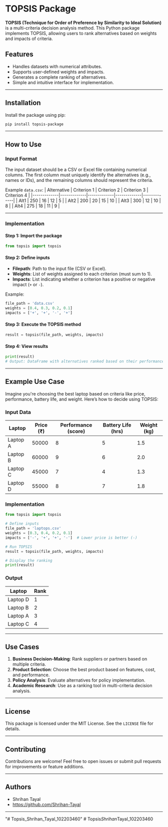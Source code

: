 
# TOPSIS Package

**TOPSIS (Technique for Order of Preference by Similarity to Ideal Solution)** is a multi-criteria decision analysis method. This Python package implements TOPSIS, allowing users to rank alternatives based on weights and impacts of criteria.

## Features

- Handles datasets with numerical attributes.
- Supports user-defined weights and impacts.
- Generates a complete ranking of alternatives.
- Simple and intuitive interface for implementation.

---

## Installation

Install the package using pip:
```bash
pip install topsis-package
```

---

## How to Use

### Input Format

The input dataset should be a CSV or Excel file containing numerical columns. The first column must uniquely identify the alternatives (e.g., names or IDs), and the remaining columns should represent the criteria.

Example `data.csv`:
| Alternative | Criterion 1 | Criterion 2 | Criterion 3 | Criterion 4 |
|-------------|-------------|-------------|-------------|-------------|
| Alt1        | 250         | 16          | 12          | 5           |
| Alt2        | 200         | 20          | 15          | 10          |
| Alt3        | 300         | 12          | 10          | 8           |
| Alt4        | 275         | 18          | 11          | 9           |

---

### Implementation

#### Step 1: Import the package
```python
from topsis import topsis
```

#### Step 2: Define inputs
- **Filepath**: Path to the input file (CSV or Excel).
- **Weights**: List of weights assigned to each criterion (must sum to 1).
- **Impacts**: List indicating whether a criterion has a positive or negative impact (`+` or `-`).

Example:
```python
file_path = 'data.csv'
weights = [0.4, 0.3, 0.2, 0.1]
impacts = ['+', '+', '-', '+']
```

#### Step 3: Execute the TOPSIS method
```python
result = topsis(file_path, weights, impacts)
```

#### Step 4: View results
```python
print(result)
# Output: DataFrame with alternatives ranked based on their performance
```

---

## Example Use Case

Imagine you're choosing the best laptop based on criteria like price, performance, battery life, and weight. Here’s how to decide using TOPSIS:

### Input Data
| Laptop   | Price (₹) | Performance (score) | Battery Life (hrs) | Weight (kg) |
|----------|-----------|---------------------|---------------------|-------------|
| Laptop A | 50000     | 8                   | 5                   | 1.5         |
| Laptop B | 60000     | 9                   | 6                   | 2.0         |
| Laptop C | 45000     | 7                   | 4                   | 1.3         |
| Laptop D | 55000     | 8                   | 7                   | 1.8         |

### Implementation
```python
from topsis import topsis

# Define inputs
file_path = 'laptops.csv'
weights = [0.3, 0.4, 0.2, 0.1]
impacts = ['-', '+', '+', '-']  # Lower price is better (-)

# Run TOPSIS
result = topsis(file_path, weights, impacts)

# Display the ranking
print(result)
```

### Output
| Laptop   | Rank |
|----------|------|
| Laptop D | 1    |
| Laptop B | 2    |
| Laptop A | 3    |
| Laptop C | 4    |

---

## Use Cases

1. **Business Decision-Making**: Rank suppliers or partners based on multiple criteria.
2. **Product Selection**: Choose the best product based on features, cost, and performance.
3. **Policy Analysis**: Evaluate alternatives for policy implementation.
4. **Academic Research**: Use as a ranking tool in multi-criteria decision analysis.

---

## License

This package is licensed under the MIT License. See the `LICENSE` file for details.

---

## Contributing

Contributions are welcome! Feel free to open issues or submit pull requests for improvements or feature additions.

---

## Authors

- Shrihan Tayal
- https://github.com/Shrihan-Tayal

---
"# Topsis_Shrihan_Tayal_102203460" 
#   T o p s i s _ S h r i h a n _ T a y a l _ 1 0 2 2 0 3 4 6 0  
 